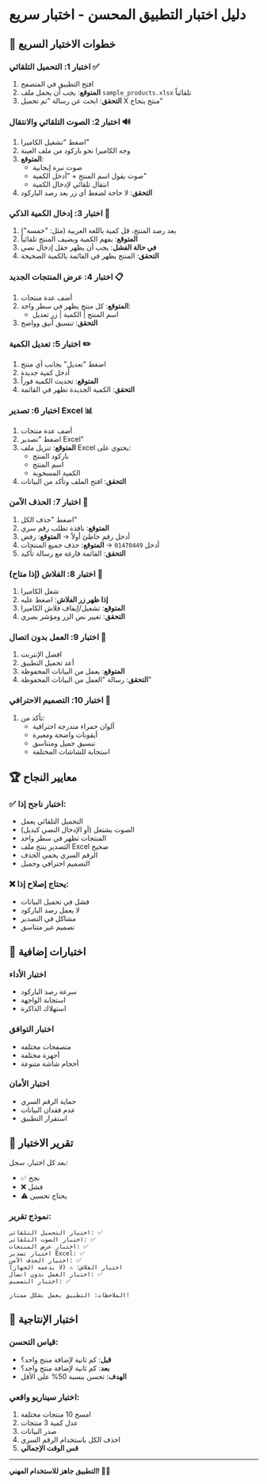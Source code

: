 # دليل اختبار التطبيق المحسن - اختبار سريع

## 🧪 خطوات الاختبار السريع

### اختبار 1: التحميل التلقائي ✅
1. افتح التطبيق في المتصفح
2. **المتوقع**: يجب أن يحمل ملف `sample_products.xlsx` تلقائياً
3. **التحقق**: ابحث عن رسالة "تم تحميل X منتج بنجاح"

### اختبار 2: الصوت التلقائي والانتقال 🔊
1. اضغط "تشغيل الكاميرا"
2. وجه الكاميرا نحو باركود من ملف العينة
3. **المتوقع**: 
   - صوت نبرة إيجابية
   - صوت يقول اسم المنتج + "أدخل الكمية"
   - انتقال تلقائي لإدخال الكمية
4. **التحقق**: لا حاجة لضغط أي زر بعد رصد الباركود

### اختبار 3: إدخال الكمية الذكي 🎤
1. بعد رصد المنتج، قل كمية باللغة العربية (مثل: "خمسة")
2. **المتوقع**: يفهم الكمية ويضيف المنتج تلقائياً
3. **في حالة الفشل**: يجب أن يظهر حقل إدخال نصي
4. **التحقق**: المنتج يظهر في القائمة بالكمية الصحيحة

### اختبار 4: عرض المنتجات الجديد 📋
1. أضف عدة منتجات
2. **المتوقع**: كل منتج يظهر في سطر واحد:
   - اسم المنتج | الكمية | زر تعديل
3. **التحقق**: تنسيق أنيق وواضح

### اختبار 5: تعديل الكمية ✏️
1. اضغط "تعديل" بجانب أي منتج
2. أدخل كمية جديدة
3. **المتوقع**: تحديث الكمية فوراً
4. **التحقق**: الكمية الجديدة تظهر في القائمة

### اختبار 6: تصدير Excel 📊
1. أضف عدة منتجات
2. اضغط "تصدير Excel"
3. **المتوقع**: تنزيل ملف Excel يحتوي على:
   - باركود المنتج
   - اسم المنتج  
   - الكمية المسحوبة
4. **التحقق**: افتح الملف وتأكد من البيانات

### اختبار 7: الحذف الآمن 🔐
1. اضغط "حذف الكل"
2. **المتوقع**: نافذة تطلب رقم سري
3. أدخل رقم خاطئ أولاً → **المتوقع**: رفض
4. أدخل `01470449` → **المتوقع**: حذف جميع المنتجات
5. **التحقق**: القائمة فارغة مع رسالة تأكيد

### اختبار 8: الفلاش (إذا متاح) 🔦
1. شغل الكاميرا
2. **إذا ظهر زر الفلاش**: اضغط عليه
3. **المتوقع**: تشغيل/إيقاف فلاش الكاميرا
4. **التحقق**: تغيير نص الزر ومؤشر بصري

### اختبار 9: العمل بدون اتصال 📶
1. افصل الإنترنت
2. أعد تحميل التطبيق
3. **المتوقع**: يعمل من البيانات المحفوظة
4. **التحقق**: رسالة "العمل من البيانات المحفوظة"

### اختبار 10: التصميم الاحترافي 🎨
1. تأكد من:
   - ألوان حمراء متدرجة احترافية
   - أيقونات واضحة ومعبرة
   - تنسيق جميل ومتناسق
   - استجابة للشاشات المختلفة

## 🏆 معايير النجاح

### ✅ اختبار ناجح إذا:
- التحميل التلقائي يعمل
- الصوت يشتغل (أو الإدخال النصي كبديل)
- المنتجات تظهر في سطر واحد
- التصدير ينتج ملف Excel صحيح
- الرقم السري يحمي الحذف
- التصميم احترافي وجميل

### ❌ يحتاج إصلاح إذا:
- فشل في تحميل البيانات
- لا يعمل رصد الباركود
- مشاكل في التصدير
- تصميم غير متناسق

## 🔧 اختبارات إضافية

### اختبار الأداء
- سرعة رصد الباركود
- استجابة الواجهة
- استهلاك الذاكرة

### اختبار التوافق
- متصفحات مختلفة
- أجهزة مختلفة
- أحجام شاشة متنوعة

### اختبار الأمان
- حماية الرقم السري
- عدم فقدان البيانات
- استقرار التطبيق

## 📝 تقرير الاختبار

بعد كل اختبار، سجل:
- ✅ نجح
- ❌ فشل
- ⚠️ يحتاج تحسين

### نموذج تقرير:
```
اختبار التحميل التلقائي: ✅
اختبار الصوت التلقائي: ✅  
اختبار عرض المنتجات: ✅
اختبار تصدير Excel: ✅
اختبار الحذف الآمن: ✅
اختبار الفلاش: ⚠️ (لا يدعمه الجهاز)
اختبار العمل بدون اتصال: ✅
اختبار التصميم: ✅

الملاحظات: التطبيق يعمل بشكل ممتاز!
```

## 🚀 اختبار الإنتاجية

### قياس التحسن:
- **قبل**: كم ثانية لإضافة منتج واحد؟
- **بعد**: كم ثانية لإضافة منتج واحد؟
- **الهدف**: تحسن بنسبة 50% على الأقل

### اختبار سيناريو واقعي:
1. امسح 10 منتجات مختلفة
2. عدل كمية 3 منتجات
3. صدر البيانات
4. احذف الكل باستخدام الرقم السري
5. **قس الوقت الإجمالي**

---

**التطبيق جاهز للاستخدام المهني! 🎯✨**
